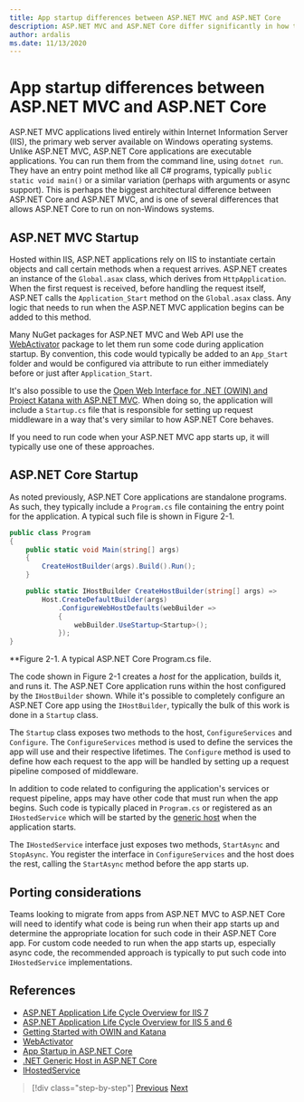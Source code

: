 ```yaml
---
title: App startup differences between ASP.NET MVC and ASP.NET Core
description: ASP.NET MVC and ASP.NET Core differ significantly in how the apps start up. Learn the important differences and how to migrate from ASP.NET MVC to ASP.NET Core.
author: ardalis
ms.date: 11/13/2020
---
```


# App startup differences between ASP.NET MVC and ASP.NET Core

ASP.NET MVC applications lived entirely within Internet Information Server (IIS), the primary web server available on Windows operating systems. Unlike ASP.NET MVC, ASP.NET Core applications are executable applications. You can run them from the command line, using `dotnet run`. They have an entry point method like all C# programs, typically `public static void main()` or a similar variation (perhaps with arguments or async support). This is perhaps the biggest architectural difference between ASP.NET Core and ASP.NET MVC, and is one of several differences that allows ASP.NET Core to run on non-Windows systems.

## ASP.NET MVC Startup

Hosted within IIS, ASP.NET applications rely on IIS to instantiate certain objects and call certain methods when a request arrives. ASP.NET creates an instance of the `Global.asax` class, which derives from `HttpApplication`. When the first request is received, before handling the request itself, ASP.NET calls the `Application_Start` method on the `Global.asax` class. Any logic that needs to run when the ASP.NET MVC application begins can be added to this method.

Many NuGet packages for ASP.NET MVC and Web API use the [WebActivator](https://github.com/davidebbo/WebActivator) package to let them run some code during application startup. By convention, this code would typically be added to an `App_Start` folder and would be configured via attribute to run either immediately before or just after `Application_Start`.

It's also possible to use the [Open Web Interface for .NET (OWIN) and Project Katana with ASP.NET MVC](https://docs.microsoft.com/aspnet/aspnet/overview/owin-and-katana/getting-started-with-owin-and-katana). When doing so, the application will include a `Startup.cs` file that is responsible for setting up request middleware in a way that's very similar to how ASP.NET Core behaves.

If you need to run code when your ASP.NET MVC app starts up, it will typically use one of these approaches.

## ASP.NET Core Startup

As noted previously, ASP.NET Core applications are standalone programs. As such, they typically include a `Program.cs` file containing the entry point for the application. A typical such file is shown in Figure 2-1.

```csharp
public class Program
{
    public static void Main(string[] args)
    {
        CreateHostBuilder(args).Build().Run();
    }

    public static IHostBuilder CreateHostBuilder(string[] args) =>
        Host.CreateDefaultBuilder(args)
            .ConfigureWebHostDefaults(webBuilder =>
            {
                webBuilder.UseStartup<Startup>();
            });
}
```

**Figure 2-1. A typical ASP.NET Core Program.cs file.

The code shown in Figure 2-1 creates a *host* for the application, builds it, and runs it. The ASP.NET Core application runs within the host configured by the `IHostBuilder` shown. While it's possible to completely configure an ASP.NET Core app using the `IHostBuilder`, typically the bulk of this work is done in a `Startup` class.

The `Startup` class exposes two methods to the host, `ConfigureServices` and `Configure`. The `ConfigureServices` method is used to define the services the app will use and their respective lifetimes. The `Configure` method is used to define how each request to the app will be handled by setting up a request pipeline composed of middleware.

In addition to code related to configuring the application's services or request pipeline, apps may have other code that must run when the app begins. Such code is typically placed in `Program.cs` or registered as an `IHostedService` which will be started by the [generic host](https://docs.microsoft.com/aspnet/core/fundamentals/host/generic-host?view=aspnetcore-3.1) when the application starts.

The `IHostedService` interface just exposes two methods, `StartAsync` and `StopAsync`. You register the interface in `ConfigureServices` and the host does the rest, calling the `StartAsync` method before the app starts up.

## Porting considerations

Teams looking to migrate from apps from ASP.NET MVC to ASP.NET Core will need to identify what code is being run when their app starts up and determine the appropriate location for such code in their ASP.NET Core app. For custom code needed to run when the app starts up, especially async code, the recommended approach is typically to put such code into `IHostedService` implementations.

## References

- [ASP.NET Application Life Cycle Overview for IIS 7](https://docs.microsoft.com/previous-versions/aspnet/bb470252(v=vs.100))
- [ASP.NET Application Life Cycle Overview for IIS 5 and 6](https://docs.microsoft.com/en-us/previous-versions/aspnet/ms178473(v=vs.100))
- [Getting Started with OWIN and Katana](https://docs.microsoft.com/aspnet/aspnet/overview/owin-and-katana/getting-started-with-owin-and-katana)
- [WebActivator](https://github.com/davidebbo/WebActivator)
- [App Startup in ASP.NET Core](https://docs.microsoft.com/aspnet/core/fundamentals/startup?view=aspnetcore-3.1)
- [.NET Generic Host in ASP.NET Core](https://docs.microsoft.com/aspnet/core/fundamentals/host/generic-host?view=aspnetcore-3.1)
- [IHostedService](https://docs.microsoft.com/dotnet/architecture/microservices/multi-container-microservice-net-applications/background-tasks-with-ihostedservice)

>[!div class="step-by-step"]
>[Previous](architectural-differences.md)
>[Next](hosting-differences.md)
